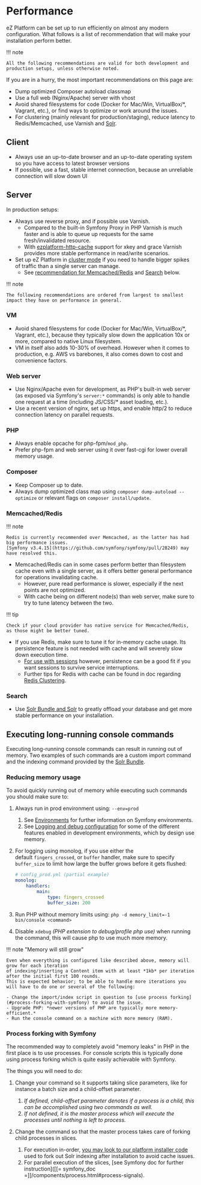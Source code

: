 # Performance

eZ Platform can be set up to run efficiently on almost any modern configuration.
What follows is a list of recommendation that will make your installation perform better.

!!! note

    All the following recommendations are valid for both development and production setups, unless otherwise noted.

If you are in a hurry, the most important recommendations on this page are:

- Dump optimized Composer autoload classmap
- Use a full web (Nginx/Apache) server with vhost
- Avoid shared filesystems for code (Docker for Mac/Win, VirtualBox/*, Vagrant, etc.), or find ways to optimize or work around the issues.
- For clustering (mainly relevant for production/staging), reduce latency to Redis/Memcached, use Varnish and [Solr](search/solr.md).

## Client

- Always use an up-to-date browser and an up-to-date operating system so you have access to latest browser versions
- If possible, use a fast, stable internet connection, because an unreliable connection will slow down UI

## Server

In production setups:

- Always use reverse proxy, and if possible use Varnish.
    - Compared to the built-in Symfony Proxy in PHP Varnish is much faster and is able to queue up requests for the same fresh/invalidated resource.
    - With [ezplatform-http-cache](https://github.com/ezsystems/ezplatform-http-cache) support for xkey and grace Varnish provides more stable performance in read/write scenarios.
- Set up eZ Platform in [cluster mode](clustering.md) if you need to handle bigger spikes of traffic than a single server can manage.
    - See [recommendation for Memcached/Redis](#memcachedredis) and [Search](#search) below.

!!! note

    The following recommendations are ordered from largest to smallest impact they have on performance in general.

### VM

- Avoid shared filesystems for code (Docker for Mac/Win, VirtualBox/*, Vagrant, etc.), because they typically slow down the application 10x or more, compared to native Linux filesystem.
- VM in itself also adds 10-30% of overhead. However when it comes to production, e.g. AWS vs barebones, it also comes down to cost and convenience factors.

### Web server

- Use Nginx/Apache even for development, as PHP's built-in web server (as exposed via Symfony's `server:*` commands) is only able to handle one request at a time (including JS/CSS/* asset loading, etc.).
- Use a recent version of nginx, set up https, and enable http/2 to reduce connection latency on parallel requests.

### PHP

- Always enable opcache for php-fpm/`mod_php`.
- Prefer php-fpm and web server using it over fast-cgi for lower overall memory usage.

### Composer

- Keep Composer up to date.
- Always dump optimized class map using `composer dump-autoload --optimize` or relevant flags on `composer install/update`.

### Memcached/Redis

!!! note

    Redis is currently recommended over Memcached, as the latter has had big performance issues.
    [Symfony v3.4.15](https://github.com/symfony/symfony/pull/28249) may have resolved this.

- Memcached/Redis can in some cases perform better than filesystem cache even with a single server, as it offers better general performance for operations invalidating cache.
    - However, pure read performance is slower, especially if the next points are not optimized.
    - With cache being on different node(s) than web server, make sure to try to tune latency between the two.

!!! tip

    Check if your cloud provider has native service for Memcached/Redis, as those might be better tuned.

- If you use Redis, make sure to tune it for in-memory cache usage. Its persistence feature is not needed with cache and will severely slow down execution time.
    - [For use with sessions](sessions.md#cluster-setup) however, persistence can be a good fit if you want sessions to survive service interruptions.
    - Further tips for Redis with cache can be found in doc regarding [Redis Clustering](persistence_cache.md#redis-clustering).

### Search

- Use [Solr Bundle and Solr](search/solr.md) to greatly offload your database and get more stable performance on your installation.

## Executing long-running console commands

Executing long-running console commands can result in running out of memory.
Two examples of such commands are a custom import command and the indexing command provided by the [Solr Bundle](search/solr.md).

### Reducing memory usage

To avoid quickly running out of memory while executing such commands you should make sure to:

1. Always run in prod environment using: `--env=prod`

    1. See [Environments](../guide/environments.md) for further information on Symfony environments.
    1. See [Logging and debug configuration](../guide/devops.md#logging-and-debug-configuration)
    for some of the different features enabled in development environments, which by design use memory.

1. For logging using monolog, if you use either the default `fingers_crossed`, or `buffer` handler, make sure to specify `buffer_size` to limit how large the buffer grows before it gets flushed:

    ``` yaml
    # config_prod.yml (partial example)
    monolog:
        handlers:
            main:
                type: fingers_crossed
                buffer_size: 200
    ```

1.  Run PHP without memory limits using: `php -d memory_limit=-1 bin/console <command>`
1.  Disable `xdebug` *(PHP extension to debug/profile php use)* when running the command, this will cause php to use much more memory.

!!! note "Memory will still grow"

    Even when everything is configured like described above, memory will grow for each iteration
    of indexing/inserting a Content item with at least *1kb* per iteration after the initial first 100 rounds.
    This is expected behavior; to be able to handle more iterations you will have to do one or several of the following:

    - Change the import/index script in question to [use process forking](#process-forking-with-symfony) to avoid the issue.
    - Upgrade PHP: *newer versions of PHP are typically more memory-efficient.*
    - Run the console command on a machine with more memory (RAM).

### Process forking with Symfony

The recommended way to completely avoid "memory leaks" in PHP in the first place is to use processes.
For console scripts this is typically done using process forking which is quite easily achievable with Symfony.

The things you will need to do:

1. Change your command so it supports taking slice parameters, like for instance a batch size and a child-offset parameter.
    1. *If defined, child-offset parameter denotes if a process is a child,
    this can be accomplished using two commands as well.*
    2. *If not defined, it is the master process which will execute the processes until nothing is left to process.*

2. Change the command so that the master process takes care of forking child processes in slices.
    1. For execution in-order, [you may look to our platform installer code](https://github.com/ezsystems/ezpublish-kernel/blob/v7.5.5/eZ/Bundle/PlatformInstallerBundle/src/Command/InstallPlatformCommand.php)
    used to fork out Solr indexing after installation to avoid cache issues.
    2. For parallel execution of the slices, [see Symfony doc for further instruction]([[= symfony_doc =]]/components/process.html#process-signals).
